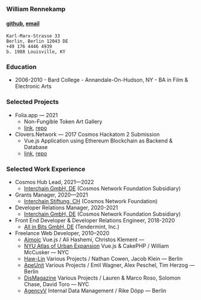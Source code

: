 ### William Rennekamp
#### [github](https://github.com/okwme), [email](mailto:billy.rennekamp@gmail.com)
    Karl-Marx-Strasse 33
    Berlin, Berlin 12043 DE
    +49 176 4446 4939
    b. 1988 Louisville, KY

### Education
* 2006-2010 - Bard College - Annandale-On-Hudson, NY - BA in Film & Electronic Arts

### Selected Projects
* Folia.app — 2021
	* Non-Fungible Token Art Gallery
	* [link](https://folia.app), [repo](https://github.com/folia-app)
* Clovers.Network — 2017 Cosmos Hackatom 2 Submission
	* Vue.js Application using Ethereum Blockchain as Backend & Database
	* [link](https://clovers.network), [repo](https://github.com/clovers-network)

### Selected Work Experience
* Cosmos Hub Lead, 2021—2022
	* [Interchain GmbH, DE](https://interchain.berlin) (Cosmos Network Foundation Subsidiary)
* Grants Manager, 2020—2021
	* [Interchain Stiftung, CH](https://interchain.io) (Cosmos Network Foundation)
* Developer Relations Manager, 2020-2021
	* [Interchain GmbH, DE](https://interchain.berlin) (Cosmos Network Foundation Subsidiary)
* Front End Developer & Developer Relations Engineer, 2018-2020
	* [All in Bits GmbH, DE](https://tendermint.com) (Tendermint, Inc.)
* Freelance Web Developer, 2010–2020
	* [Aimoic](https://www.aiomic.ai/) Vue.js / Ali Hashemi, Christos Klement — 
	* [NYU Atlas of Urban Expansion](http://atlasexpansionurbanacolombia.org) Vue.js & CakePHP / William McCusker — NYC
	* [Haw-Lin](http://haw-lin.com/) Various Projects / Nathan Cowen, Jacob Klein — Berlin
	* [ApeUnit](http://www.apeunit.com/en/) Various Projects / Emil Wagner, Alex Peschel, Tim Herzog — Berlin
	* [DisMagazine](dismagazine.com) Various Projects / Lauren & Marco Roso, Solomon Chase, David Toro — NYC
	* [AgencyV](https://agencyv.com) Internal Data Management / Rike Döpp — Berlin
